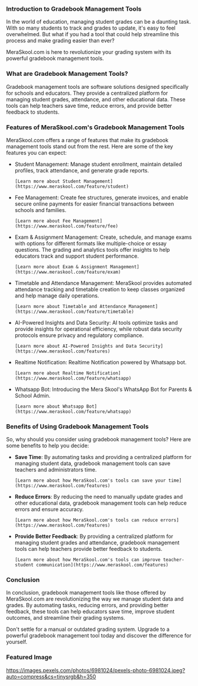 ### Introduction to Gradebook Management Tools

In the world of education, managing student grades can be a daunting task. With so many students to track and grades to update, it's easy to feel overwhelmed. But what if you had a tool that could help streamline this process and make grading easier than ever?

MeraSkool.com is here to revolutionize your grading system with its powerful gradebook management tools.

### What are Gradebook Management Tools?

Gradebook management tools are software solutions designed specifically for schools and educators. They provide a centralized platform for managing student grades, attendance, and other educational data. These tools can help teachers save time, reduce errors, and provide better feedback to students.

### Features of MeraSkool.com's Gradebook Management Tools

MeraSkool.com offers a range of features that make its gradebook management tools stand out from the rest. Here are some of the key features you can expect:

*   Student Management: Manage student enrollment, maintain detailed profiles, track attendance, and generate grade reports.

    	[Learn more about Student Management](https://www.meraskool.com/feature/student)

*   Fee Management: Create fee structures, generate invoices, and enable secure online payments for easier financial transactions between schools and families.

    	[Learn more about Fee Management](https://www.meraskool.com/feature/fee)

*   Exam & Assignment Management: Create, schedule, and manage exams with options for different formats like multiple-choice or essay questions. The grading and analytics tools offer insights to help educators track and support student performance.

    	[Learn more about Exam & Assignment Management](https://www.meraskool.com/feature/exam)

*   Timetable and Attendance Management: MeraSkool provides automated attendance tracking and timetable creation to keep classes organized and help manage daily operations.

    	[Learn more about Timetable and Attendance Management](https://www.meraskool.com/feature/timetable)

*   AI-Powered Insights and Data Security: AI tools optimize tasks and provide insights for operational efficiency, while robust data security protocols ensure privacy and regulatory compliance.

    	[Learn more about AI-Powered Insights and Data Security](https://www.meraskool.com/features)

*   Realtime Notification: Realtime Notification powered by Whatsapp bot.

    	[Learn more about Realtime Notification](https://www.meraskool.com/feature/whatsapp)

*   Whatsapp Bot: Introducing the Mera Skool's WhatsApp Bot for Parents & School Admin.

    	[Learn more about Whatsapp Bot](https://www.meraskool.com/feature/whatsapp)

### Benefits of Using Gradebook Management Tools

So, why should you consider using gradebook management tools? Here are some benefits to help you decide:

*   **Save Time**: By automating tasks and providing a centralized platform for managing student data, gradebook management tools can save teachers and administrators time.

    	[Learn more about how MeraSkool.com's tools can save your time](https://www.meraskool.com/features)

*   **Reduce Errors**: By reducing the need to manually update grades and other educational data, gradebook management tools can help reduce errors and ensure accuracy.

    	[Learn more about how MeraSkool.com's tools can reduce errors](https://www.meraskool.com/features)

*   **Provide Better Feedback**: By providing a centralized platform for managing student grades and attendance, gradebook management tools can help teachers provide better feedback to students.

    	[Learn more about how MeraSkool.com's tools can improve teacher-student communication](https://www.meraskool.com/features)

### Conclusion

In conclusion, gradebook management tools like those offered by MeraSkool.com are revolutionizing the way we manage student data and grades. By automating tasks, reducing errors, and providing better feedback, these tools can help educators save time, improve student outcomes, and streamline their grading systems.

Don't settle for a manual or outdated grading system. Upgrade to a powerful gradebook management tool today and discover the difference for yourself.

### Featured Image

https://images.pexels.com/photos/6981024/pexels-photo-6981024.jpeg?auto=compress&cs=tinysrgb&h=350


